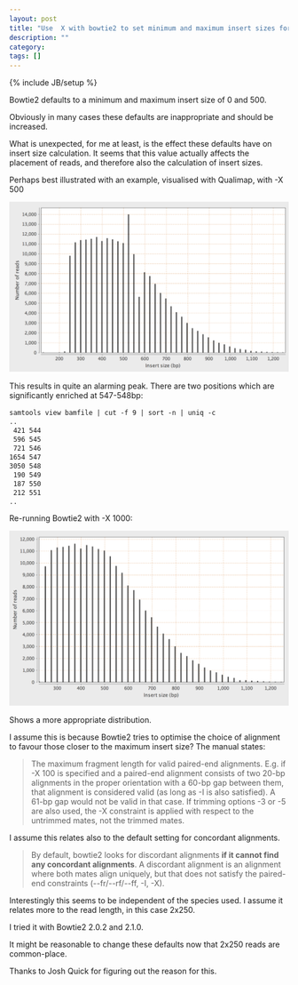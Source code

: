 ```yaml
---
layout: post
title: "Use  X with bowtie2 to set minimum and maximum insert sizes for Nextera libraries"
description: ""
category: 
tags: []
---
```

{% include JB/setup %}

Bowtie2 defaults to a minimum and maximum insert size of 0 and 500.

Obviously in many cases these defaults are inappropriate and 
should be increased.

What is unexpected, for me at least, is the effect these defaults
have on insert size calculation. It seems that this value
actually affects the placement of reads, and therefore
also the calculation of insert sizes.

Perhaps best illustrated with an example, visualised with
Qualimap, with -X 500

![Weird insert sizes](/images/2013-05-02-before2.png)

This results in quite an alarming peak. There are
two positions which are significantly enriched at 547-548bp:

	samtools view bamfile | cut -f 9 | sort -n | uniq -c
	..
	 421 544
	 596 545
	 721 546
	1654 547
	3050 548
	 190 549
	 187 550
	 212 551
	..

Re-running Bowtie2 with -X 1000:

![Weird insert sizes: after](/images/2013-05-02-after.png)

Shows a more appropriate distribution.

I assume this is because Bowtie2 tries to optimise the
choice of alignment to favour those closer to the maximum
insert size? The manual states:

>The maximum fragment length for valid paired-end alignments. E.g. if -X 100 is specified and a paired-end alignment consists of two 20-bp alignments in the proper orientation with a 60-bp gap between them, that alignment is considered valid (as long as -I is also satisfied). A 61-bp gap would not be valid in that case. If trimming options -3 or -5 are also used, the -X constraint is applied with respect to the untrimmed mates, not the trimmed mates.

I assume this relates also to the default setting for concordant alignments.

>By default, bowtie2 looks for discordant alignments **if it cannot find any concordant alignments**. A discordant alignment is an alignment where both mates align uniquely, but that does not satisfy the paired-end constraints (--fr/--rf/--ff, -I, -X).

Interestingly this seems to be independent of the species
used. I assume it relates more to the read length, in this
case 2x250.

I tried it with Bowtie2 2.0.2 and 2.1.0.

It might be reasonable to change these defaults now that 2x250 reads are common-place.

Thanks to Josh Quick for figuring out the reason for this.


